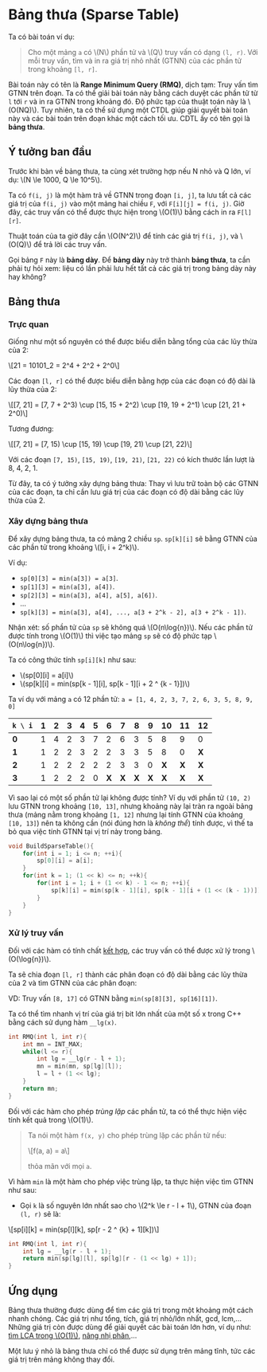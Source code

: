 # Bảng thưa (Sparse Table)

Ta có bài toán ví dụ:

> Cho một mảng `a` có \\(N\\) phần tử và \\(Q\\) truy vấn có dạng `(l, r)`. Với mỗi truy vấn, tìm và in ra giá trị nhỏ nhất (GTNN) của các phần tử trong khoảng `[l, r]`.

Bài toán này có tên là **Range Minimum Query (RMQ)**, dịch tạm: Truy vấn tìm GTNN trên đoạn. Ta có thể giải bài toán này bằng cách duyệt các phần tử từ `l` tới `r` và in ra GTNN trong khoảng đó. Độ phức tạp của thuật toán này là \\(O(NQ)\\). Tuy nhiên, ta có thể sử dụng một CTDL giúp giải quyết bài toán này và các bài toán trên đoạn khác một cách tối ưu. CDTL ấy có tên gọi là **bảng thưa**.

## Ý tưởng ban đầu

Trước khi bàn về bảng thưa, ta cùng xét trường hợp nếu N nhỏ và Q lớn, ví dụ: \\(N \le 1000, Q \le 10^5\\). 

Ta có `f(i, j)` là một hàm trả về GTNN trong đoạn `[i, j]`, ta lưu tất cả các giá trị của `f(i, j)` vào một mảng hai chiều `F`, với `F[i][j] = f(i, j)`. Giờ đây, các truy vấn có thể được thực hiện trong \\(O(1)\\) bằng cách in ra `F[l][r]`. 

Thuật toán của ta giờ đây cần \\(O(N^2)\\) để tính các giá trị `f(i, j)`, và \\(O(Q)\\) để trả lời các truy vấn.

Gọi bảng `F` này là **bảng dày**. Để **bảng dày** này trở thành **bảng thưa**, ta cần phải tự hỏi xem: liệu có lần phải lưu hết tất cả các giá trị trong bảng dày này hay không?

## Bảng thưa

### Trực quan

Giống như một số nguyên có thể được biểu diễn bằng tổng của các lũy thừa của 2:

\\[21 = 10101_2 = 2^4 + 2^2 + 2^0\\]

Các đoạn `[l, r]` có thể được biểu diễn bằng hợp của các đoạn có độ dài là lũy thừa của 2:

\\[[7, 21] = [7, 7 + 2^3) \cup [15, 15 + 2^2) \cup [19, 19 + 2^1) \cup [21, 21 + 2^0)\\]

Tương đương:

\\[[7, 21] = [7, 15) \cup [15, 19) \cup [19, 21) \cup [21, 22)\\]

Với các đoạn `[7, 15)`, `[15, 19)`, `[19, 21)`, `[21, 22)` có kích thước lần lượt là 8, 4, 2, 1.

Từ đây, ta có ý tưởng xây dựng bảng thưa: Thay vì lưu trữ toàn bộ các GTNN của các đoạn, ta chỉ cần lưu giá trị của các đoạn có độ dài bằng các lũy thừa của 2.

### Xây dựng bảng thưa

Để xây dựng bảng thưa, ta có mảng 2 chiều `sp`. `sp[k][i]` sẽ bằng GTNN của các phần tử trong khoảng \\([i, i + 2^k)\\). 

Ví dụ: 
- `sp[0][3] = min(a[3]) = a[3]`.
- `sp[1][3] = min(a[3], a[4])`.
- `sp[2][3] = min(a[3], a[4], a[5], a[6])`.
- ...
- `sp[k][3] = min(a[3], a[4], ..., a[3 + 2^k - 2], a[3 + 2^k - 1])`.

Nhận xét: số phần tử của `sp` sẽ không quá \\(O(n\log{n})\\). Nếu các phần tử được tính trong \\(O(1)\\) thì việc tạo mảng `sp` sẽ có độ phức tạp \\(O(n\log{n})\\).

Ta có công thức tính `sp[i][k]` như sau: 
- \\(sp[0][i] = a[i]\\)
- \\(sp[k][i] = min(sp[k - 1][i], sp[k - 1][i + 2 ^ {k - 1}])\\)

Ta ví dụ với mảng `a` có 12 phần tử: `a = [1, 4, 2, 3, 7, 2, 6, 3, 5, 8, 9, 0]`

|`k \ i`|1|2|3|4|5|6|7|8|9|10|11|12|
|---|---|---|---|---|---|---|---|---|---|---|---|---|
|**0**|1|4|2|3|7|2|6|3|5|8|9|0|
|**1**|1|2|2|3|2|2|3|3|5|8|0|**X**|
|**2**|1|2|2|2|2|2|3|3|0|**X**|**X**|**X**|
|**3**|1|2|2|2|0|**X**|**X**|**X**|**X**|**X**|**X**|**X**|

Vì sao lại có một số phần tử lại không được tính? Ví dụ với phần tử `(10, 2)` lưu GTNN trong khoảng `[10, 13]`, nhưng khoảng này lại tràn ra ngoài bảng thưa (mảng nằm trong khoảng `[1, 12]` nhưng lại tính GTNN của khoảng `[10, 13]`) nên ta không cần (nói đúng hơn là *không thể*) tính được, vì thế ta bỏ qua việc tính GTNN tại vị trí này trong bảng.

```C++
void BuildSparseTable(){
	for(int i = 1; i <= n; ++i){
		sp[0][i] = a[i];
	}
	for(int k = 1; (1 << k) <= n; ++k){
		for(int i = 1; i + (1 << k) - 1 <= n; ++i){
			sp[k][i] = min(sp[k - 1][i], sp[k - 1][i + (1 << (k - 1))]);
		}
	}
}
```

### Xử lý truy vấn

Đối với các hàm có tính chất [kết hợp](https://vi.wikipedia.org/wiki/T%C3%ADnh_k%E1%BA%BFt_h%E1%BB%A3p), các truy vấn có thể được xử lý trong \\(O(\log{n})\\).

Ta sẽ chia đoạn `[l, r]` thành các phân đoạn có độ dài bằng các lũy thừa của 2 và tìm GTNN của các phân đoạn:

VD: Truy vấn `[8, 17]` có GTNN bằng `min(sp[8][3], sp[16][1])`.

Ta có thể tìm nhanh vị trí của giá trị bit lớn nhất của một số x trong C++ bằng cách sử dụng hàm `__lg(x)`.

```C++
int RMQ(int l, int r){
	int mn = INT_MAX;
	while(l <= r){
		int lg = __lg(r - l + 1);
		mn = min(mn, sp[lg][l]);
		l = l + (1 << lg);
	}
	return mn;
}
```

Đối với các hàm cho phép *trùng lặp* các phần tử, ta có thể thực hiện việc tính kết quả trong \\(O(1)\\).

> Ta nói một hàm `f(x, y)` cho phép trùng lặp các phần tử nếu:
> 
> \\[f(a, a) = a\\]
>
> thỏa mãn với mọi `a`.

Vì hàm `min` là một hàm cho phép việc trùng lặp, ta thực hiện việc tìm GTNN như sau:
- Gọi `k` là số nguyên lớn nhất sao cho \\(2^k \le r - l + 1\\), GTNN của đoạn `(l, r)` sẽ là:

\\[sp[i][k] = min(sp[l][k], sp[r - 2 ^ {k} + 1][k])\\]

```C++
int RMQ(int l, int r){
	int lg = __lg(r - l + 1);
	return min(sp[lg][l], sp[lg][r - (1 << lg) + 1]);
}
```

## Ứng dụng

Bảng thưa thường được dùng để tìm các giá trị trong một khoảng một cách nhanh chóng. Các giá trị như tổng, tích, giá trị nhỏ/lớn nhất, gcd, lcm,... Những giá trị còn được dùng để giải quyết các bài toán lớn hơn, ví dụ như: [tìm LCA trong \\(O(1)\\)](../graph-theory/lca-rmq.md), [nâng nhị phân](../graph-theory/binary-lifting.md),...

Một lưu ý nhỏ là bảng thưa chỉ có thể được sử dụng trên mảng tĩnh, tức các giá trị trên mảng không thay đổi. 